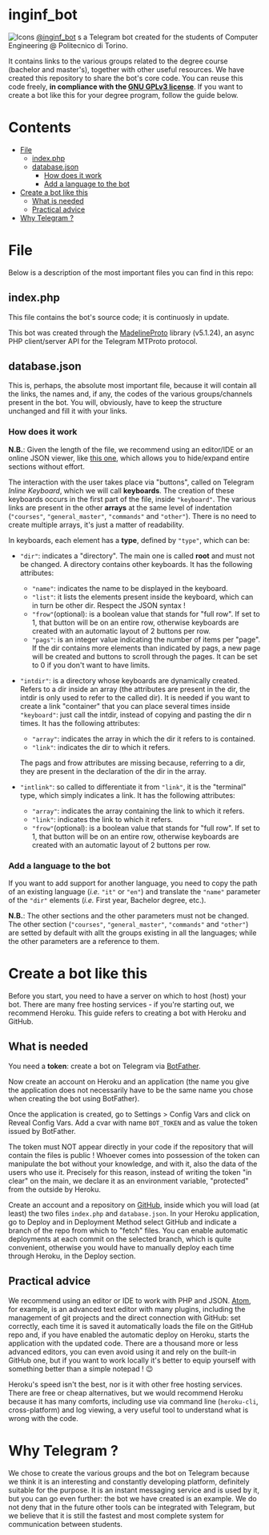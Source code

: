 # inginf_bot
 ![Icons](https://i.imgur.com/YLSSaGU.png)
[@inginf_bot](https://t.me/inginf_bot) s a Telegram bot created for the students of Computer Engineering @ Politecnico di Torino.

It contains links to the various groups related to the degree course (bachelor and master's), together with other useful resources. We have created this repository to share the bot's core code. You can reuse this code freely, **in compliance with the [GNU GPLv3 license](https://www.gnu.org/licenses/gpl-3.0.html)**. If you want to create a bot like this for your degree program, follow the guide below.

# Contents

* [File](#files)
	- [index.php](#index.php)
	- [database.json](#database.json)
		+ [How does it work](#how-does-it-work)
		+ [Add a language to the bot](#add-a-language-to-the-bot)
* [Create a bot like this](#create-a-bot-like-this)
	- [What is needed](#what-is-needed)
	- [Practical advice](#practical-advice)
* [Why Telegram ?](#why-telegram)

# File

Below is a description of the most important files you can find in this repo:

## index.php

This file contains the bot's source code; it is continuosly in update.

This bot was created through the [MadelineProto](https://docs.madelineproto.xyz/) library (v5.1.24), an async PHP client/server API for the Telegram MTProto protocol.

## database.json

This is, perhaps, the absolute most important file, because it will contain all the links, the names and, if any, the codes of the various groups/channels present in the bot. You will, obviously, have to keep the structure unchanged and fill it with your links.

### How does it work

**N.B.**: Given the length of the file, we recommend using an editor/IDE or an online JSON viewer, like [this one](https://jsonformatter.curiousconcept.com/), which allows you to hide/expand entire sections without effort.

The interaction with the user takes place via "buttons", called on Telegram _Inline Keyboard_, which we will call **keyboards**. The creation of these keyboards occurs in the first part of the file, inside `"keyboard"`. The various links are present in the other **arrays** at the same level of indentation (`"courses"`, `"general_master"`, `"commands"` and `"other"`). There is no need to create multiple arrays, it's just a matter of readability.

In keyboards, each element has a **type**, defined by `"type"`, which can be:
* `"dir"`: indicates a "directory". The main one is called **root** and must not be changed. A directory contains other keyboards. It has the following attributes:
	- `"name"`: indicates the name to be displayed in the keyboard.
	- `"list"`: it lists the elements present inside the keyboard, which can in turn be other dir. Respect the JSON syntax !
	- `"frow"`(optional): is a boolean value that stands for "full row". If set to 1, that button will be on an entire row, otherwise keyboards are created with an automatic layout of 2 buttons per row.
	- `"pags"`: is an integer value indicating the number of items per "page". If the dir contains more elements than indicated by pags, a new page will be created and buttons to scroll through the pages. It can be set to 0 if you don't want to have limits.
* `"intdir"`: is a directory whose keyboards are dynamically created. Refers to a dir inside an array (the attributes are present in the dir, the intdir is only used to refer to the called dir). It is needed if you want to create a link "container" that you can place several times inside `"keyboard"`: just call the intdir, instead of copying and pasting the dir n times. It has the following attributes:
	- `"array"`: indicates the array in which the dir it refers to is contained.
	- `"link"`: indicates the dir to which it refers.

	The pags and frow attributes are missing because, referring to a dir, they are present in the declaration of the dir in the array.

* `"intlink"`: so called to differentiate it from `"link"`, it is the "terminal" type, which simply indicates a link. It has the following attributes:
	- `"array"`: indicates the array containing the link to which it refers.
	- `"link"`: indicates the link to which it refers.
	- `"frow"`(optional): is a boolean value that stands for "full row". If set to 1, that button will be on an entire row, otherwise keyboards are created with an automatic layout of 2 buttons per row.

### Add a language to the bot

If you want to add support for another language, you need to copy the path of an existing language (_i.e._ `"it"` or `"en"`) and translate the `"name"` parameter of the `"dir"` elements (_i.e._ First year, Bachelor degree, etc.).

**N.B.**: The other sections and the other parameters must not be changed. The other section (`"courses"`, `"general_master"`, `"commands"` and `"other"`) are setted by default with allt the groups existing in all the languages; while the other parameters are a reference to them.

# Create a bot like this

Before you start, you need to have a server on which to host (host) your bot. There are many free hosting services - if you're starting out, we recommend Heroku. This guide refers to creating a bot with Heroku and GitHub.

## What is needed

You need a **token**: create a bot on Telegram via [BotFather](https://t.me/botfather).

Now create an account on Heroku and an application (the name you give the application does not necessarily have to be the same name you chose when creating the bot using BotFather).

Once the application is created, go to Settings > Config Vars and click on Reveal Config Vars. Add a cvar with name `BOT_TOKEN` and as value the token issued by BotFather.

The token must NOT appear directly in your code if the repository that will contain the files is public ! Whoever comes into possession of the token can manipulate the bot without your knowledge, and with it, also the data of the users who use it. Precisely for this reason, instead of writing the token "in clear" on the main, we declare it as an environment variable, "protected" from the outside by Heroku.

Create an account and a repository on [GitHub](https://github.com), inside which you will load (at least) the two files `index.php` and `database.json`. In your Heroku application, go to Deploy and in Deployment Method select GitHub and indicate a branch of the repo from which to "fetch" files. You can enable automatic deployments at each commit on the selected branch, which is quite convenient, otherwise you would have to manually deploy each time through Heroku, in the Deploy section.

## Practical advice

We recommend using an editor or IDE to work with PHP and JSON. [Atom](https://atom.io), for example, is an advanced text editor with many plugins, including the management of git projects and the direct connection with GitHub: set correctly, each time it is saved it automatically loads the file on the GitHub repo and, if you have enabled the automatic deploy on Heroku, starts the application with the updated code. There are a thousand more or less advanced editors, you can even avoid using it and rely on the built-in GitHub one, but if you want to work locally it's better to equip yourself with something better than a simple notepad ! :wink:

Heroku's speed isn't the best, nor is it with other free hosting services. There are free or cheap alternatives, but we would recommend Heroku because it has many comforts, including use via command line (`heroku-cli`, cross-platform) and log viewing, a very useful tool to understand what is wrong with the code.

# Why Telegram ?

We chose to create the various groups and the bot on Telegram because we think it is an interesting and constantly developing platform, definitely suitable for the purpose. It is an instant messaging service and is used by it, but you can go even further: the bot we have created is an example. We do not deny that in the future other tools can be integrated with Telegram, but we believe that it is still the fastest and most complete system for communication between students.
